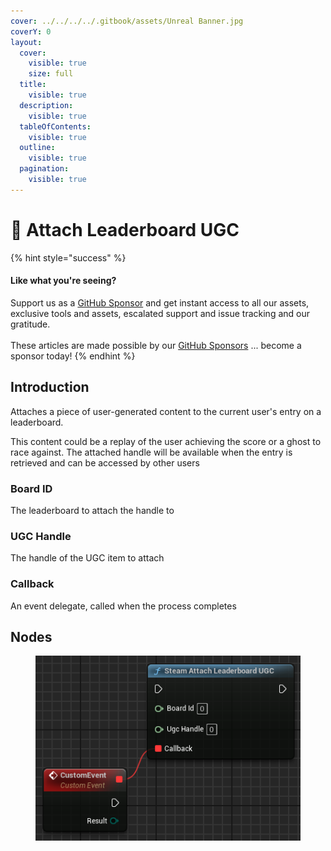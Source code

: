 ```yaml
---
cover: ../../../../.gitbook/assets/Unreal Banner.jpg
coverY: 0
layout:
  cover:
    visible: true
    size: full
  title:
    visible: true
  description:
    visible: true
  tableOfContents:
    visible: true
  outline:
    visible: true
  pagination:
    visible: true
---
```


# 🔵 Attach Leaderboard UGC

{% hint style="success" %}
#### Like what you're seeing?

Support us as a [GitHub Sponsor](../../../../become-a-sponsor/) and get instant access to all our assets, exclusive tools and assets, escalated support and issue tracking and our gratitude.\
\
These articles are made possible by our [GitHub Sponsors](../../../../become-a-sponsor/) ... become a sponsor today!
{% endhint %}

## Introduction

Attaches a piece of user-generated content to the current user's entry on a leaderboard.

This content could be a replay of the user achieving the score or a ghost to race against. The attached handle will be available when the entry is retrieved and can be accessed by other users

### Board ID

The leaderboard to attach the handle to

### UGC Handle

The handle of the UGC item to attach

### Callback

An event delegate, called when the process completes

## Nodes

<figure><img src="../../../../.gitbook/assets/image (12).png" alt=""><figcaption></figcaption></figure>
